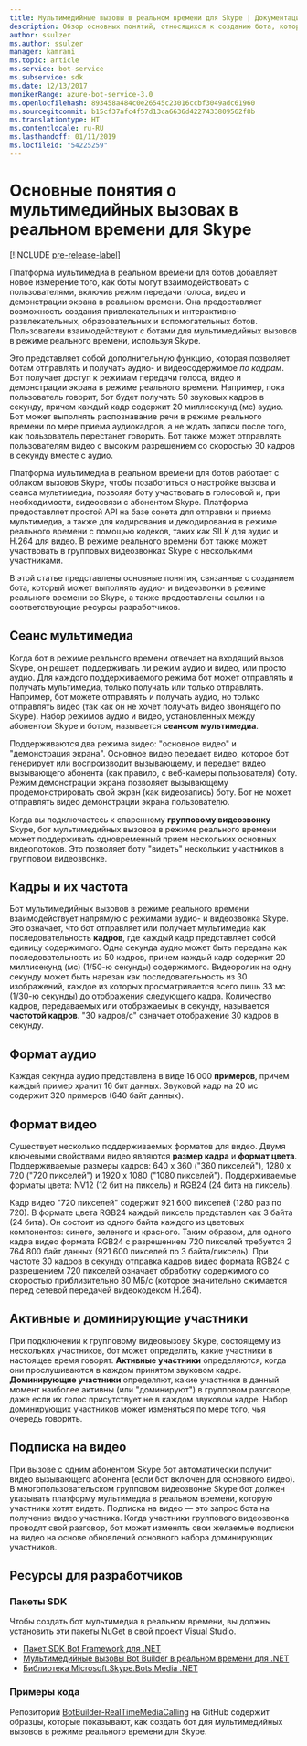 ```yaml
---
title: Мультимедийные вызовы в реальном времени для Skype | Документация Майкрософт
description: Обзор основных понятий, относящихся к созданию бота, который может осуществлять через Skype аудио- и видеовызовы в реальном времени, на основе пакете SDK Bot Framework для .NET.
author: ssulzer
ms.author: ssulzer
manager: kamrani
ms.topic: article
ms.service: bot-service
ms.subservice: sdk
ms.date: 12/13/2017
monikerRange: azure-bot-service-3.0
ms.openlocfilehash: 893458a484c0e26545c23016ccbf3049adc61960
ms.sourcegitcommit: b15cf37afc4f57d13ca6636d4227433809562f8b
ms.translationtype: HT
ms.contentlocale: ru-RU
ms.lasthandoff: 01/11/2019
ms.locfileid: "54225259"
---
```

# <a name="real-time-media-calling-with-skype"></a>Основные понятия о мультимедийных вызовах в реальном времени для Skype

[!INCLUDE [pre-release-label](../includes/pre-release-label-v3.md)]

Платформа мультимедиа в реальном времени для ботов добавляет новое измерение того, как боты могут взаимодействовать с пользователями, включив режим передачи голоса, видео и демонстрации экрана в реальном времени. Она предоставляет возможность создания привлекательных и интерактивно-развлекательных, образовательных и вспомогательных ботов. Пользователи взаимодействуют с ботами для мультимедийных вызовов в режиме реального времени, используя Skype.

Это представляет собой дополнительную функцию, которая позволяет ботам отправлять и получать аудио- и видеосодержимое *по кадрам*. Бот получает доступ к режимам передачи голоса, видео и демонстрации экрана в режиме реального времени. Например, пока пользователь говорит, бот будет получать 50 звуковых кадров в секунду, причем каждый кадр содержит 20 миллисекунд (мс) аудио. Бот может выполнять распознавание речи в режиме реального времени по мере приема аудиокадров, а не ждать записи после того, как пользователь перестанет говорить. Бот также может отправлять пользователям видео с высоким разрешением со скоростью 30 кадров в секунду вместе с аудио.

Платформа мультимедиа в реальном времени для ботов работает с облаком вызовов Skype, чтобы позаботиться о настройке вызова и сеанса мультимедиа, позволяя боту участвовать в голосовой и, при необходимости, видеосвязи с абонентом Skype. Платформа предоставляет простой API на базе сокета для отправки и приема мультимедиа, а также для кодирования и декодирования в режиме реального времени с помощью кодеков, таких как SILK для аудио и H.264 для видео. В режиме реального времени бот также может участвовать в групповых видеозвонках Skype с несколькими участниками.

В этой статье представлены основные понятия, связанные с созданием бота, который может выполнять аудио- и видеозвонки в режиме реального времени со Skype, а также предоставлены ссылки на соответствующие ресурсы разработчиков.

## <a name="media-session"></a>Сеанс мультимедиа
Когда бот в режиме реального времени отвечает на входящий вызов Skype, он решает, поддерживать ли режим аудио и видео, или просто аудио. Для каждого поддерживаемого режима бот может отправлять и получать мультимедиа, только получать или только отправлять. Например, бот можете отправлять и получать аудио, но только отправлять видео (так как он не хочет получать видео звонящего по Skype). Набор режимов аудио и видео, установленных между абонентом Skype и ботом, называется **сеансом мультимедиа**.

Поддерживаются два режима видео: "основное видео" и "демонстрация экрана". Основное видео передает видео, которое бот генерирует или воспроизводит вызывающему, и передает видео вызывающего абонента (как правило, с веб-камеры пользователя) боту. Режим демонстрации экрана позволяет вызывающему продемонстрировать свой экран (как видеозапись) боту. Бот не может отправлять видео демонстрации экрана пользователю.

Когда вы подключаетесь к спаренному **групповому видеозвонку** Skype, бот мультимедийных вызовов в режиме реального времени может поддерживать одновременный прием нескольких основных видеопотоков. Это позволяет боту "видеть" нескольких участников в групповом видеозвонке.

## <a name="frames-and-frame-rate"></a>Кадры и их частота
Бот мультимедийных вызовов в режиме реального времени взаимодействует напрямую с режимами аудио- и видеозвонка Skype. Это означает, что бот отправляет или получает мультимедиа как последовательность **кадров**, где каждый кадр представляет собой единицу содержимого. Одна секунда аудио может быть передана как последовательность из 50 кадров, причем каждый кадр содержит 20 миллисекунд (мс) (1/50-ю секунды) содержимого. Видеоролик на одну секунду может быть нарезан как последовательность из 30 изображений, каждое из которых просматривается всего лишь 33 мс (1/30-ю секунды) до отображения следующего кадра. Количество кадров, передаваемых или отображаемых в секунду, называется **частотой кадров**. "30 кадров/с" означает отображение 30 кадров в секунду.

## <a name="audio-format"></a>Формат аудио
Каждая секунда аудио представлена в виде 16 000 **примеров**, причем каждый пример хранит 16 бит данных. Звуковой кадр на 20 мс содержит 320 примеров (640 байт данных).

## <a name="video-format"></a>Формат видео
Существует несколько поддерживаемых форматов для видео. Двумя ключевыми свойствами видео являются **размер кадра** и **формат цвета**. Поддерживаемые размеры кадров: 640 x 360 ("360 пикселей"), 1280 x 720 ("720 пикселей") и 1920 x 1080 ("1080 пикселей"). Поддерживаемые форматы цвета: NV12 (12 бит на пиксель) и RGB24 (24 бита на пиксель).

Кадр видео "720 пикселей" содержит 921 600 пикселей (1280 раз по 720). В формате цвета RGB24 каждый пиксель представлен как 3 байта (24 бита). Он состоит из одного байта каждого из цветовых компонентов: синего, зеленого и красного. Таким образом, для одного кадра видео формата RGB24 с разрешением 720 пикселей требуется 2 764 800 байт данных (921 600 пикселей по 3 байта/пиксель). При частоте 30 кадров в секунду отправка кадров видео формата RGB24 с разрешением 720 пикселей означает обработку содержимого со скоростью приблизительно 80 МБ/с (которое значительно сжимается перед сетевой передачей видеокодеком H.264).

## <a name="active-and-dominant-speakers"></a>Активные и доминирующие участники
При подключении к групповому видеовызову Skype, состоящему из нескольких участников, бот может определить, какие участники в настоящее время говорят. **Активные участники** определяются, когда они прослушиваются в каждом принятом звуковом кадре. **Доминирующие участники** определяют, какие участники в данный момент наиболее активны (или "доминируют") в групповом разговоре, даже если их голос присутствует не в каждом звуковом кадре. Набор доминирующих участников может изменяться по мере того, чья очередь говорить.

## <a name="video-subscription"></a>Подписка на видео
При вызове с одним абонентом Skype бот автоматически получит видео вызывающего абонента (если бот включен для основного видео). В многопользовательском групповом видеозвонке Skype бот должен указывать платформу мультимедиа в реальном времени, которую участники хотят видеть. Подписка на видео — это запрос бота на получение видео участника. Когда участники группового видеозвонка проводят свой разговор, бот может изменять свои желаемые подписки на видео на основе обновлений основного набора доминирующих участников.

## <a name="developer-resources"></a>Ресурсы для разработчиков 

### <a name="sdks"></a>Пакеты SDK

Чтобы создать бот мультимедиа в реальном времени, вы должны установить эти пакеты NuGet в свой проект Visual Studio.

- [Пакет SDK Bot Framework для .NET](bot-builder-dotnet-overview.md)
- [Мультимедийные вызовы Bot Builder в реальном времени для .NET](https://www.nuget.org/packages?q=Bot.Builder.RealTimeMediaCalling)
- [Библиотека Microsoft.Skype.Bots.Media .NET](https://www.nuget.org/packages?q=Microsoft.Skype.Bots.Media)

### <a name="code-samples"></a>Примеры кода

Репозиторий [BotBuilder-RealTimeMediaCalling](https://github.com/Microsoft/BotBuilder-RealTimeMediaCalling) на GitHub содержит образцы, которые показывают, как создать бот для мультимедийных вызовов в режиме реального времени для Skype.
